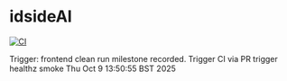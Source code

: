 # idsideAI

[![CI](https://github.com/Markatw/idsideAI-monorepo/actions/workflows/ci.yml/badge.svg)](https://github.com/Markatw/idsideAI-monorepo/actions/workflows/ci.yml)

Trigger: frontend clean run milestone recorded.
Trigger CI via PR
trigger healthz smoke Thu Oct  9 13:50:55 BST 2025
